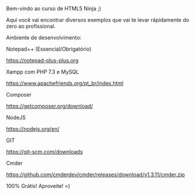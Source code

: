 Bem-vindo ao curso de HTML5 Ninja ;)

Aqui você vai encontrar diversos exemplos que vai te levar rápidamente do zero ao profissional.

Ambiente de desenvolvimento:


Notepad++ (Essencial/Obrigatório)

https://notepad-plus-plus.org


Xampp com PHP 7.3 e MySQL

https://www.apachefriends.org/pt_br/index.html


Composer

https://getcomposer.org/download/


NodeJS

https://nodejs.org/en/


GIT

https://git-scm.com/downloads


Cmder

https://github.com/cmderdev/cmder/releases/download/v1.3.11/cmder.zip


100% Grátis! Aproveite! =)